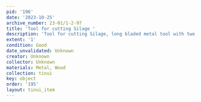 ```yaml
---
pid: '196'
date: '2023-10-25'
archive_number: 23-01/1-2-97
title: 'Tool for cutting Silage '
description: 'Tool for cutting Silage, long bladed metal tool with two handles. '
extent: '1'
condition: Good
date_unvalidated: Unknown
creator: Unknown
collector: Unknown
materials: Metal, Wood
collection: tinui
key: object
order: '195'
layout: tinui_item
---
```

